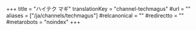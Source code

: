 +++
title = "ハイテク マギ"
translationKey = "channel-techmagus"
#url = ""
aliases = ["/ja/channels/techmagus"]
#relcanonical = ""
#redirectto = ""
#metarobots = "noindex"
+++
